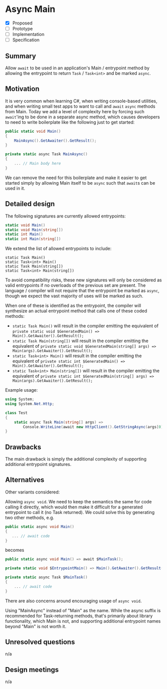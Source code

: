 # Async Main

* [x] Proposed
* [ ] Prototype
* [ ] Implementation
* [ ] Specification

## Summary
[summary]: #summary

Allow `await` to be used in an application's Main / entrypoint method by allowing the entrypoint to return `Task` / `Task<int>` and be marked `async`.

## Motivation
[motivation]: #motivation

It is very common when learning C#, when writing console-based utilities, and when writing small test apps to want
to call and `await` `async` methods from Main.  Today we add a level of complexity here by forcing such `await`'ing to be
done in a separate async method, which causes developers to need to write boilerplate like the following just to get
started:
```C#
public static void Main()
{
    MainAsync().GetAwaiter().GetResult();
}

private static async Task MainAsync()
{
    ... // Main body here
}
```
We can remove the need for this boilerplate and make it easier to get started simply by allowing Main itself to be
`async` such that `await`s can be used in it.

## Detailed design
[design]: #detailed-design

The following signatures are currently allowed entrypoints:
```C#
static void Main()
static void Main(string[])
static int Main()
static int Main(string[])
```

We extend the list of allowed entrypoints to include:
```
static Task Main()
static Task<int> Main()
static Task Main(string[])
static Task<int> Main(string[])
```
To avoid compatibility risks, these new signatures will only be considered as valid entrypoints if no overloads of the previous set are present.
The language / compiler will not require that the entrypoint be marked as `async`, though we expect the vast majority of uses will be marked as such.

When one of these is identified as the entrypoint, the compiler will synthesize an actual entrypoint method that calls one of these coded methods:
- ```static Task Main()``` will result in the compiler emitting the equivalent of ```private static void $GeneratedMain() => Main().GetAwaiter().GetResult();```
- ```static Task Main(string[])``` will result in the compiler emitting the equivalent of ```private static void $GeneratedMain(string[] args) => Main(args).GetAwaiter().GetResult();```
- ```static Task<int> Main()``` will result in the compiler emitting the equivalent of ```private static int $GeneratedMain() => Main().GetAwaiter().GetResult();```
- ```static Task<int> Main(string[])``` will result in the compiler emitting the equivalent of ```private static int $GeneratedMain(string[] args) => Main(args).GetAwaiter().GetResult();```

Example usage:
```C#
using System;
using System.Net.Http;

class Test
{
    static async Task Main(string[] args) =>
	    Console.WriteLine(await new HttpClient().GetStringAsync(args[0]));
}
```

## Drawbacks
[drawbacks]: #drawbacks

The main drawback is simply the additional complexity of supporting additional entrypoint signatures.

## Alternatives
[alternatives]: #alternatives

Other variants considered:

Allowing `async void`.  We need to keep the semantics the same for code calling it directly, which would then make it difficult for a generated entrypoint to call it (no Task returned).  We could solve this by generating two other methods, e.g.
```C#
public static async void Main()
{
   ... // await code
}
```
becomes
```C#
public static async void Main() => await $MainTask();

private static void $EntrypointMain() => Main().GetAwaiter().GetResult();

private static async Task $MainTask()
{
    ... // await code
}
```
There are also concerns around encouraging usage of `async void`.

Using "MainAsync" instead of "Main" as the name.  While the async suffix is recommended for Task-returning methods, that's primarily about library functionality, which Main is not, and supporting additional entrypoint names beyond "Main" is not worth it.

## Unresolved questions
[unresolved]: #unresolved-questions

n/a

## Design meetings

n/a

